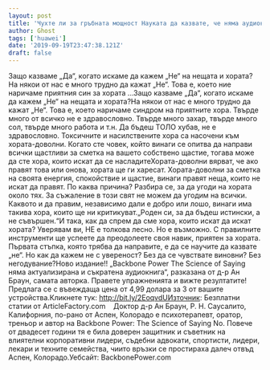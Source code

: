 ```yaml
---
layout: post
title: 'Чухте ли за гръбната мощност Науката да казвате, че няма аудиокнига?'
author: Ghost
tags: ['huawei']
date: '2019-09-19T23:47:38.121Z'
draft: false
---
```


Защо казваме „Да“, когато искаме да кажем „Не“ на нещата и хората?На някои от нас е много трудно да кажат „Не“. Това е, което ние наричаме приятния син за хората ...Защо казваме „Да“, когато искаме да кажем „Не“ на нещата и хората?На някои от нас е много трудно да кажат „Не“. Това е, което наричаме синдром на приятните хора. Твърде много от всичко не е здравословно. Твърде много захар, твърде много сол, твърде много работа и т.н. Да бъдеш ТОЛО хубав, не е здравословно. Токсичните и насилствените хора са насочени към хората-доволни. Когато сте човек, който винаги се опитва да направи всички щастливи за сметка на вашето собствено щастие, тогава може да сте хора, които искат да се насладитеХората-доволни вярват, че ако правят това или онова, хората ще ги харесат. Хората-доволни за сметка на своята енергия, спокойствие и щастие, винаги правят неща, които не искат да правят. По каква причина? Разбира се, за да угоди на хората около тях. За съжаление в този свят не можем да угодим на всички. Каквото и да правим, независимо дали е добро или лошо, винаги има такива хора, които ще ни критикуват.„Роден си, за да бъдеш истински, а не съвършен.“И така, как да спрем да сме хора, които искат да искат хората? Уверявам ви, НЕ е толкова лесно. Но е възможно. С правилните инструменти ще успеете да преодолеете своя навик, приятен за хората. Първата стъпка, която трябва да направите, е да се научите да казвате „не“. Но как да кажем не с увереност? Без да се чувствате виновни? Без негодувание?Ново издание!! „Backbone Power The Science of Saying няма актуализирана и съкратена аудиокнига“, разказана от д-р Ан Браун, самата авторка. Правете упражненията и вижте резултатите! Предлага се с въвеждаща цена от 4,99 долара за 3 от вашите устройства.Кликнете тук: http://bit.ly/2EoqvdUИзточник: Безплатни статии от ArticleFactory.com    Доктор д-р Ан Браун, Р. Н. Саусалито, Калифорния, по-рано от Аспен, Колорадо е психотерапевт, оратор, треньор и автор на Backbone Power: The Science of Saying No. Повече от двадесет години тя е била доверен защитник и съветник на влиятелни корпоративни лидери, съдебни адвокати, спортисти, лидери, лекари и техните семейства, чиито връзки се простираха далеч отвъд Аспен, Колорадо.Уебсайт: BackbonePower.com
